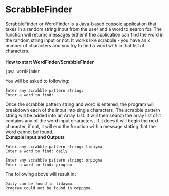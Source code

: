# ScrabbleFinder
ScrabbleFinder or WordFinder is a Java-based console application that takes in a random string input from the user and a word to search for. The function will returns messages either if the application can find the word in the random string input or not. It works like scrabble - you have an x number of characters and you try to find a word with in that list of characters.
<br />
<br />
**How to start WordFinder/ScrabbleFinder**
```
java wordFinder
```
You will be asked to following:
```
Enter any scrabble pattern string:
Enter a word to find:
```
Once the scrabble pattern string and word is entered, the program will breakdown each of the input into single characters. The scrabble pattern string will be added into an Array List. It will then search the array list of it contains any of the word input characters. If it does it will begin the next character, if not, it will end the function with a message stating that the word cannot be found.
<br />
**Exmaple Input and Outputs**
```
Enter any scrabble pattern string: lidaymu
Enter a word to find: daily

Enter any scrabble pattern string: orppgma
Enter a word to find: program
```
The following above will result in:
```
Daily can be found in lidaymu.
Program could not be found in orppgma.
```
